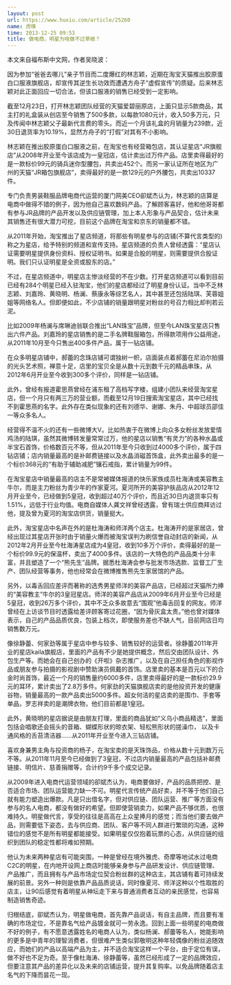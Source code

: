 ```yaml
---
layout: post
url: https://www.huxiu.com/article/25260
name: 虎嗅
time: 2013-12-25 09:53
title: 做电商，明星为啥做不过草根？
---
```

本文来自福布斯中文网，作者吴晓波：

因为参加“爸爸去哪儿”亲子节目而二度爆红的林志颖，近期在淘宝天猫推出胶原蛋白口服液旗舰店，却宣传其逆生长功效而遭遇方舟子“虚假宣传”的质疑。后来林志颖对此正面回应一切合法，但该口服液的销售已经受到一定影响。

截至12月23日，打开林志颖团队经营的天猫爱碧丽原店，上面只显示5款商品，其主打的礼盒装从创店至今销售了500多款，以每款1080元计，收入50多万元，只及传闻中林志颖父子最新代言费的零头。而近一个月该礼盒的月销量为239款，近30日退货率为10.19%，显然方舟子的“打假”对其有不小影响。

林志颖在推出胶原蛋白口服液之前，在淘宝也有经营箱包店，其认证星店“JR旗舰店”从2008年开业至今该店成为一皇冠店，估计卖出过万件产品。店里卖得最好的是一款标价99元的骑兵迷你型腰包，共卖出452个。而另一家认证所在地区为广州的天猫“JR箱包旗舰店”，卖得最好的是一款129元的户外腰包，共卖出10337件。

专门负责男装鞋服品牌电商代运营的厦门网美CEO卻斌杰认为，林志颖的店算是电商中做得不错的例子，因为他自己喜欢数码产品，了解顾客喜好，他和他哥哥都有参与JR品牌的产品开发以及供应链管理，加上本人形象与产品契合，估计未来其销售还有很大潜力可挖，目前这个品牌在淘宝和京东的销量都不错。

从2011年开始，淘宝推出了星店频道，将那些有明星参与的店铺(不算代言类型的)称之为星店，给予特别的频道和宣传支持。星店频道的负责人曾经透露：“星店认证需要明星提供身份资料、授权证明书。如果是合股的明星，则需要提供合股证明。我们只认证明星是全资或股东的店。”

不过，在星店频道中，明星店主惨淡经营的不在少数。打开星店频道可以看到目前已经有284个明星已经入驻淘宝，他们的星店都经过了明星身份认证。当中不乏林志颖、刘嘉玲、黄晓明、杨澜、蔡康永等综艺名人，其中甚至还包括陆琪、芙蓉姐姐等网络名人。但即便如此，不少店铺的销量跟明星对粉丝的号召力相比却判若云泥。

比如2009年杨澜与席琳迪翁联合推出“LAN珠宝”品牌，但至今LAN珠宝星店只售出六件产品。刘嘉玲的星店销售的是二手名牌鞋服箱包，所得款项用作公益用途，从2011年10月至今只售出400多件产品，属于一钻店铺。

在众多明星店铺中，郝蕾的念珠店铺可谓独树一帜，店面装点着郝蕾在尼泊尔拍摄的光头艺术照，禅意十足，店里的宝贝全是从数十元到数千元的精品串珠，从2012年6月开业至今收到300多个评价，同样是一钻店铺。

此外，曾经有报道霍思燕曾经在浦东租了高档写字楼，组建小团队来经营淘宝星店，但一个月只有两三万的营业额，而截至12月19日搜索淘宝星店，其中已经找不到霍思燕的名字。此外存在类似现象的还有刘德华、谢娜、朱丹、中超球员邵佳一等众多名人。

经营得不温不火的还有一些微博大V。比如热衷于在微博上向众多女粉丝发放爱情鸡汤的陆琪，虽然其微博转发量常常过万，他的星店以销售“有灵力”的各种水晶或半宝石首饰，价格数百元不等，但从2011年至今只收到过4000多个评价，属于四钻店铺；店内销量最高的是补邮费链接以及水晶消磁首饰盒，此外卖出最多的是一个标价368元的“有助于辅助减肥”镶石戒指，累计销量为99件。

在淘宝星店中销量最高的店主不是常被媒体报道的快乐家族成员杜海涛或美容教主牛尔，而是主力粉丝为青少年的作家夏河。夏河所开的美容护肤品店从2012年12月开业至今，已经做到5皇冠，收到超过40万个评价，而且近30日内退货率只有1.51%，远低于行业均值。电商自媒体人龚文祥曾经透露，曾有瑞士供应商拜访过他，提及曾为夏河的淘宝店供货，销量挺大。

此外，淘宝星店中名声在外的是杜海涛和师洋两个店主。杜海涛开的是家居店，曾经出现过其星店开张时由于销量火爆而被淘宝误判为刷信誉自动封店的新闻，从2012年2月开业至今杜海涛星店成为4皇冠，收到10多万个评价，卖得最好的是一个标价99.9元的保温杯，卖出了4000多件。该店的一大特色的产品品类十分丰富，并且塑造了一个“熊先生”品牌。据悉杜海涛会参与批发市场选款、监督工厂生产、团队经营等事务，他也经常会在微博推售熊先生家居馆的产品。

另外，以毒舌回应差评而著称的选秀男星师洋的美容产品店，已经超过天猫所力捧的“美容教主”牛尔的3皇冠星店。师洋的美容产品店从2009年6月开业至今已经是5皇冠，收到26万多个评价，其中不乏众多故意去“围观”他毒舌回复的网友。师洋曾经在上访谈节目时透露给差评顾客寄过花圈，“因为骨灰盒太贵。”他也曾对媒体表示，自己的产品品质优良，包装上档次，即使服务差也不缺人气，目前网店日均销售数万元。

像徐静蕾、何家劲等属于星店中参与较多、销售较好的运营者。徐静蕾2011年开业的星店kaila旗舰店，里面的产品有不少是她提供概念，然后交由团队设计、外包生产等。而她会在自己创办的《开啦》杂志推广，以及在自己担任角色的影视作品或朋友参与拍摄的影视剧中赞助演员佩戴的首饰。店里卖的基本是百元以下的合金时尚首饰，最近一个月的销售量约6000多件，店里卖得最好的是一款标价29.9元的耳环，累计卖出了2.8万多件。何家劲的天猫旗舰店卖的是他投资开发的健康谷物，销量最高的一款产品卖出5000多件。超女何洁的星店卖的是围巾、手套等单品，罗志祥卖的是潮牌衣物，他们目前都是1皇冠。

此外，黄晓明的星店据说是由朋友打理，里面的商品犹如“义乌小商品精选”，里面包括会唱歌还会摇头的音箱、蝴蝶形状的晾衣架、轻松熊形状的搓澡巾， 以及卡通风格的舌苔清洁器……从2011年开业至今进入三钻店铺。

喜欢身兼男主角与投资商的杨子，在淘宝卖的是天珠饰品，价格从数十元到数万元不等。从2011年11月至今已经做到了3皇冠，不过店内销量最高的产品包括补邮费链接、明信片、慈善捐赠等，合计约9千多个成交记录。

从2009年进入电商代运营领域的卻斌杰认为，电商要做好，产品的品质把控、是否适合市场、团队运营能力缺一不可。明星代言传统产品好卖，并不等于他们自己就有能力塑造出爆款。凡是只出借名字，但对供应链、团队运营、推广等方面没有参与的名人电商，都没有做好的希望。但即使营销卖力，如果产品不够优质，也很难持久。明星做代言，享受的往往是高高在上众星捧月的感觉；而当他们要去做产品，则需要低下姿态，去与供应商、团队、客户等不同人群进行繁琐的沟通，这种错位的感觉不是所有明星都能接受。如果明星仅仅抱着玩票的心态，从供应链的组织到团队的稳定性都将难如预期。

他认为未来两种星店有可能突围，一种是曾经在境外雅虎、奇摩等地试水过电商C2C的明星，在内地开设网上商店时能够亲身参与产品研发设计、供应链管理、产品推广，而且拥有与产品市场定位契合粉丝群的这种店主，其店铺有着可持续发展的前景。另外一种则是依靠产品品质说话，同时像夏河、师洋这种以个性取胜的店主，让90后感觉有着明星从神坛走下来与普通消费者互动的亲民感觉，也容易制造销售奇迹。

归根结底，卻斌杰认为，明星做电商，首先靠产品说话，有自主品牌，而且要有准确的市场定位，不是靠名气给产品镀金就可一劳永逸。回到上面一些明星的电商做不好的例子，有不愿意透露姓名的电商人认为，类似杨澜、郝蕾等名人，她能影响的更多是中青年的理智消费者，但很难产生类似郭敬明这种年轻偶像的粉丝追随效应，而她们的产品以高端产品为主，并不适合淘宝这样一个平台，由于定位有误，做不好也不足为奇。至于像杜海涛、徐静蕾等，虽然已经形成了一定的品牌效应，但要注意其产品的差异化以及未来的店铺运营，提升其复购率。以免品牌随着店主名气的下降而昙花一现。

